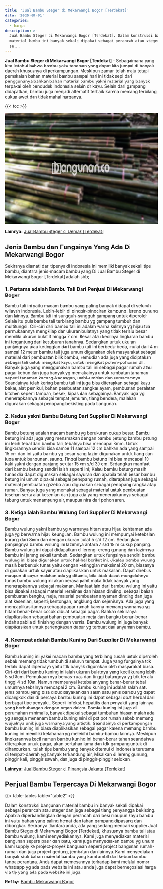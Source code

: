```yaml
---
title: 'Jual Bambu Steger di Mekarwangi Bogor [Terdekat]'
date: '2025-09-01'
categories:
  - harga
description: >-
  Jual Bambu Steger di Mekarwangi Bogor [Terdekat]. Dalam konstruksi bangunan
  material bambu ini banyak sekali dipakai sebagai perancah atau steger dan juga
  se...
---
```


**Jual Bambu Steger di Mekarwangi Bogor \[Terdekat\]** – Sebagaimana yang kita ketahui bahwa bambu yaitu tanaman yang dapat kita jumpai di banyak daerah khususnya di perkampungan. Meskipun zaman telah maju tetapi pemakaian bahan material bambu sampai hari ini tidak sepi dari penggunanya bahkan bahan material bambu yakni material yang banyak terpakai oleh penduduk indonesia selain dr kayu. Selain dari gampang didapatkan, bambu juga menjadi alternatif terbaik karena memang terbilang cukup awet dan tidak mahal harganya.

{{< toc >}}

![Jual Bambu Steger di Mekarwangi Bogor [Terdekat]](/images/jual-bambu-tali-12.png)

**Lainnya:** [Jual Bambu Steger di Demak \[Terdekat\]](https://bambu.bangunan.co/jual-bambu-steger-di-demak-terdekat/)

## Jenis Bambu dan Fungsinya Yang Ada Di Mekarwangi Bogor

Sekiranya diamati dari tipenya di indonesia ini memiliki banyak sekali tipe bambu, diantara jenis-macam bambu yang Di Jual Bambu Steger di Mekarwangi Bogor \[Terdekat\] adalah sbb;

### 1\. Pertama adalah Bambu Tali Dari Penjual Di Mekarwangi Bogor

Bambu tali ini yaitu macam bambu yang paling banyak didapat di seluruh wilayah indonesia. Lebih-lebih di pinggir-pinggiran kampung, lereng gunung dan lainnya. Bambu tali ini sungguh-sungguh gampang untuk diperoleh Selain itu pula bambu tali terbilang bambu yg gampang tumbuh dan multifungsi. Ciri-ciri dari bambu tali ini adalah warna kulitnya yg hijau tua permukaannya mengkilap dan ukuran bulatnya yang tidak terlalu besar, memiliki ukuran bulat 3 hingga 7 cm. Besar atau kecilnya lingkaran bambu ini tergantung dari kesuburan tanahnya. Sedangkan untuk ukuran panjangnya atau ketinggian dari bambu tali ini berbeda-beda, mulai dari 4 m sampai 12 meter bambu tali juga umum digunakan oleh masyarakat sebagai material dari pembuatan bilik bambu, kemudian ada juga yang diciptakan sebagai tali untuk mengikat kayu, untuk mengikat pohon-pohonan dll. Banyak juga yang menggunakan bambu tali ini sebagai pagar rumah atau pagar kebun dan juga banyak yg memakainya untuk rambatan tanaman seperti tanaman kacang-kacangan, umbi-umbian dan semacamnya. Seandainya telah kering bambu tali ini juga bisa diterapkan sebagai kayu bakar, alat pemikul, bahan pembuatan sangkar ayam, pembuatan peralatan kitchen seperti tampah, besek, kipas dan sebagainya. Banyak juga yg menerapkannya sebagai tempat jemuran, tiang bendera, malahan digunakan sebagai penopang bekisting pada bangunan.

### 2\. Kedua yakni Bambu Betung Dari Supplier Di Mekarwangi Bogor

Bambu betung adalah macam bambu yg berukuran cukup besar. Bambu betung ini ada juga yang menamakan dengan bambu petung bambu petung ini lebih tebal dari bambu tali, tebalnya bisa mencapai 8mm. Untuk lingkarannya sendiri bisa sampe 11 sampai 12 cm bahkan ada yang sampai 15 cm dan ini yaitu bambu yg besar yang lazim digunakan untuk tiang dan juga untuk bangunan, saung. Tinggi bambu betung ini bisa mencapai 10 kaki yakni dengan panjang sekitar 15 cm s/d 30 cm. Sedangkan manfaat dari bambu betung sendiri ialah seperti ini; Kalau bambu betung masih tunas dia dapat digunakan sebagai sayuran dan apabila telah besar bambu betung ini umum dipakai sebagai penopang rumah, diterapkan juga sebagai material pembuatan gazebo atau digunakan sebagai penopang rangka atap rumah. Banyak juga yang memakai sebagai material untuk pembuatan lesehan serta alat kesenian dan juga ada yang menerapkannya sebagai tabung untuk menampung air, maupun nira dari pohon aren.

### 3\. Ketiga ialah Bambu Wulung Dari Supplier Di Mekarwangi Bogor

Bambu wulung yakni bambu yg warnanya hitam atau hijau kehitaman ada juga yg berwarna hijau keunguan. Bambu wulung ini mempunyai ketebalan kurang dari 8mm dan dengan ukuran bulat 5 s/d 12 cm. Sedangkan panjangnya bambu wulung ini lazimnya antara 7 s/d 18 m cukup panjang. Bambu wulung ini dapat didapatkan di lereng-lereng gunung dan lazimnya bambu ini jarang sekali tumbuh. Sedangkan untuk fungsinya sendiri bambu wulung ini biasa digunakan untuk hal-hal berikut ini. Jikalau bambu wulung masih berbentuk tunas yaitu dengan ketinggian maksimal 20 cm, biasanya di gunakan untuk sayur atau diaplikasikan untuk makanan. Dapat direbus maupun di sayur malahan ada yg ditumis, bila tidak dapat mengolahnya tunas bambu wulung ini akan berasa pahit maka tidak banyak yang menerapkannya sebagai makanan. Manfaat lain dari bambu wulung ini yaitu bisa dipakai sebagai material kerajinan dan hiasan dinding, sebagai bahan pembuatan bangku, meja, material pembuatan anyaman dinding dan juga alat kesenian, seperti; kentongan, angklung dan sejenisnya. Ada juga yang mengaplikasikannya sebagai pagar rumah karena memang warnanya yg hitam benar-benar cocok dibuat sebagai pagar. Bahkan sekiranya diaplikasikan sebagai bahan pembuatan meja dan bangku benar-benar indah apabila di finishing dengan vernis. Bambu wulung ini juga banyak diaplikasikan untuk perlengkapan dapur yg terbuat dari anyaman bambu.

### 4\. Keempat adalah Bambu Kuning Dari Supplier Di Mekarwangi Bogor

Bambu kuning ini yakni macam bambu yang terbilang susah untuk diperoleh sebab memang tidak tumbuh di seluruh tempat. Juga yang fungsinya tdk terlalu dapat dipercaya yaitu tdk banyak digunakan oleh masyarakat biasa. Ciri-ciri dari bambu kuning ini ialah ukuran bulatnya yang kecil kurang lebih 5 sd 8cm. Permukaan nya beruas-ruas dan tinggi batangnya yg tdk terlalu tinggi 4 sd 10m. Namun mempunyai ketebalan yang benar-benar tebal umumnya tebalnya mencapai 2 cm. Bambu kuning ini adalah salah satu jenis bambu yang bisa dibudidayakan dan salah satu jenis bambu yg dapat dicangkok dan di percaya bambu kuning ini dapat sebagai obat herbal dari berbagai tipe penyakit. Seperti infeksi, hepatitis dan penyakit yang lainnya yang berhubungan dengan organ dalam. Bambu kuning ini juga di perumahan minimalis, banyak dipakai sebagai tumbuhan hiasan malah ada yg sengaja menanam bambu kuning mini di pot pot rumah sebab memang wujudnya unik juga warnanya yang artistik. Seandainya di perkampungan bambu kuning ini biasa diaplikasikan sebagai pagar karena memang bambu kuning ini memiliki ketahanan yg melebihi bambu-bambu lainnya. Meskipun lingkarannya kecil namun bambu kuning ini benar-benar tahan seandainya diterapkan untuk pagar, akan bertahan lama dan tdk gampang untuk di dihancurkan. Itulah tipe bambu yang banyak ditemui di indonesia terutama di tempat-daerah yg banyak terkandung air, Misalkan di lereng gunung, pinggir kali, pinggir sawah, dan juga di pinggir-pinggir selokan.

**Lainnya:** [Jual Bambu Steger di Pinangsia Jakarta \[Terdekat\]](https://bambu.bangunan.co/jual-bambu-steger-di-pinangsia-jakarta-terdekat/)

## Penjual Bambu Terpercaya Di Mekarwangi Bogor

{{< table-tables table="table2" >}}

Dalam konstruksi bangunan material bambu ini banyak sekali dipakai sebagai perancah atau steger dan juga sebagai tiang penyangga bekisting. Apabila diperbandingkan dengan perancah dari besi maupun kayu bambu ini yaitu bahan yang paling hemat dan tahan gampang dipasang dan dibongkar. Sekiranya diantara anda, ada yang sedang mencari supplier Jual Bambu Steger di Mekarwangi Bogor \[Terdekat\], khususnya bambu tali atau bambu wulung, kami menyediakannya. Kami juga menyediakan material bangunan seperti pasir dan batu, kami juga menyediakan bambu yg umum kami supply ke project-proyek bangunan seperti project bangunan rumah-rumah dan juga project gedung, jembatan dan lainnya. Kami menyediakan banyak stok bahan material bambu yang kami ambil dari kebun bambu tanpa perantara. Anda dapat memesannya terhadap kami melalui nomor whatsapp yg ada pada website ini atau anda juga dapat bernegosiasi harga via tlp yang ada pada website ini juga.

**Ref by:** [Bambu Mekarwangi Bogor](https://id.wikipedia.org/wiki/Bambu)

